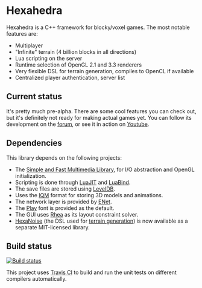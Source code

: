 Hexahedra
=========

Hexahedra is a C++ framework for blocky/voxel games.  The most notable
features are:

- Multiplayer
- "Infinite" terrain (4 billion blocks in all directions)
- Lua scripting on the server
- Runtime selection of OpenGL 2.1 and 3.3 renderers
- Very flexible DSL for terrain generation, compiles to OpenCL if available
- Centralized player authentication, server list


Current status
--------------
It's pretty much pre-alpha.  There are some cool features you can check out,
but it's definitely not ready for making actual games yet.  You can follow
its development on the [forum](http://forum.hexahedra.net/), or see it in
action on [Youtube](http://www.youtube.com/user/NocteHexahedra).


Dependencies
------------
This library depends on the following projects:

- The [Simple and Fast Multimedia Library](http://www.sfml-dev.org/), for I/O abstraction and OpenGL initialization.
- Scripting is done through [LuaJIT](http://luajit.org/) and [LuaBind](http://www.rasterbar.com/products/luabind.html).
- The save files are stored using [LevelDB](http://code.google.com/p/leveldb/).
- Uses the [IQM](http://sauerbraten.org/iqm/) format for storing 3D models and animations.
- The network layer is provided by [ENet](http://enet.bespin.org/).
- The [Play](http://www.google.com/fonts/specimen/Play) font is provided as the default.
- The GUI uses [Rhea](http://github.com/Nocte-/rhea) as its layout constraint solver.
- [HexaNoise](http://github.com/Nocte-/hexanoise) (the DSL used for [terrain generation](http://github.com/Nocte-/hexahedra/wiki/HNDL-examples)) is now available as a separate MIT-licensed library.

Build status
------------
[![Build status](https://travis-ci.org/Nocte-/hexahedra.png?branch=master)](https://travis-ci.org/Nocte-/hexahedra)

This project uses [Travis CI](http://travis-ci.org/) to build and run the unit
tests on different compilers automatically.

